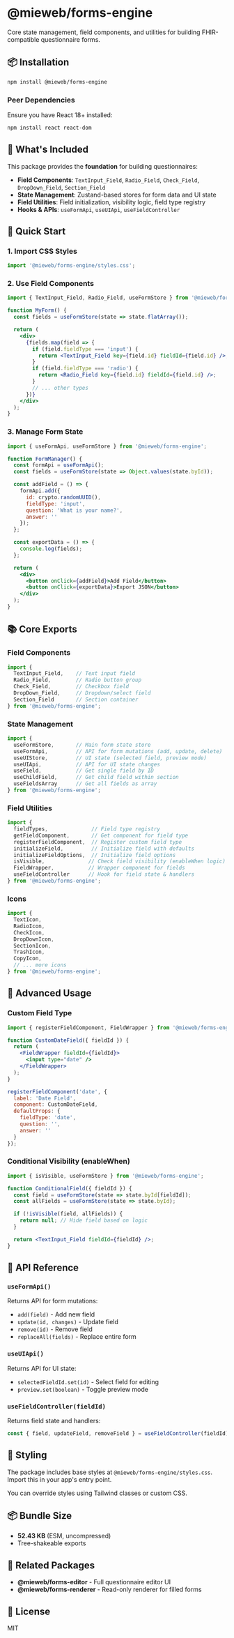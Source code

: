 # @mieweb/forms-engine

Core state management, field components, and utilities for building FHIR-compatible questionnaire forms.

## 📦 Installation

```bash
npm install @mieweb/forms-engine
```

### Peer Dependencies

Ensure you have React 18+ installed:

```bash
npm install react react-dom
```

## 🎯 What's Included

This package provides the **foundation** for building questionnaires:

- **Field Components**: `TextInput_Field`, `Radio_Field`, `Check_Field`, `DropDown_Field`, `Section_Field`
- **State Management**: Zustand-based stores for form data and UI state
- **Field Utilities**: Field initialization, visibility logic, field type registry
- **Hooks & APIs**: `useFormApi`, `useUIApi`, `useFieldController`

## 🚀 Quick Start

### 1. Import CSS Styles

```jsx
import '@mieweb/forms-engine/styles.css';
```

### 2. Use Field Components

```jsx
import { TextInput_Field, Radio_Field, useFormStore } from '@mieweb/forms-engine';

function MyForm() {
  const fields = useFormStore(state => state.flatArray());

  return (
    <div>
      {fields.map(field => {
        if (field.fieldType === 'input') {
          return <TextInput_Field key={field.id} fieldId={field.id} />;
        }
        if (field.fieldType === 'radio') {
          return <Radio_Field key={field.id} fieldId={field.id} />;
        }
        // ... other types
      })}
    </div>
  );
}
```

### 3. Manage Form State

```jsx
import { useFormApi, useFormStore } from '@mieweb/forms-engine';

function FormManager() {
  const formApi = useFormApi();
  const fields = useFormStore(state => Object.values(state.byId));

  const addField = () => {
    formApi.add({
      id: crypto.randomUUID(),
      fieldType: 'input',
      question: 'What is your name?',
      answer: ''
    });
  };

  const exportData = () => {
    console.log(fields);
  };

  return (
    <div>
      <button onClick={addField}>Add Field</button>
      <button onClick={exportData}>Export JSON</button>
    </div>
  );
}
```

## 📚 Core Exports

### Field Components

```jsx
import {
  TextInput_Field,    // Text input field
  Radio_Field,        // Radio button group
  Check_Field,        // Checkbox field
  DropDown_Field,     // Dropdown/select field
  Section_Field       // Section container
} from '@mieweb/forms-engine';
```

### State Management

```jsx
import {
  useFormStore,       // Main form state store
  useFormApi,         // API for form mutations (add, update, delete)
  useUIStore,         // UI state (selected field, preview mode)
  useUIApi,           // API for UI state changes
  useField,           // Get single field by ID
  useChildField,      // Get child field within section
  useFieldsArray      // Get all fields as array
} from '@mieweb/forms-engine';
```

### Field Utilities

```jsx
import {
  fieldTypes,              // Field type registry
  getFieldComponent,       // Get component for field type
  registerFieldComponent,  // Register custom field type
  initializeField,         // Initialize field with defaults
  initializeFieldOptions,  // Initialize field options
  isVisible,              // Check field visibility (enableWhen logic)
  FieldWrapper,           // Wrapper component for fields
  useFieldController      // Hook for field state & handlers
} from '@mieweb/forms-engine';
```

### Icons

```jsx
import {
  TextIcon,
  RadioIcon,
  CheckIcon,
  DropDownIcon,
  SectionIcon,
  TrashIcon,
  CopyIcon,
  // ... more icons
} from '@mieweb/forms-engine';
```

## 🔧 Advanced Usage

### Custom Field Type

```jsx
import { registerFieldComponent, FieldWrapper } from '@mieweb/forms-engine';

function CustomDateField({ fieldId }) {
  return (
    <FieldWrapper fieldId={fieldId}>
      <input type="date" />
    </FieldWrapper>
  );
}

registerFieldComponent('date', {
  label: 'Date Field',
  component: CustomDateField,
  defaultProps: {
    fieldType: 'date',
    question: '',
    answer: ''
  }
});
```

### Conditional Visibility (enableWhen)

```jsx
import { isVisible, useFormStore } from '@mieweb/forms-engine';

function ConditionalField({ fieldId }) {
  const field = useFormStore(state => state.byId[fieldId]);
  const allFields = useFormStore(state => state.byId);

  if (!isVisible(field, allFields)) {
    return null; // Hide field based on logic
  }

  return <TextInput_Field fieldId={fieldId} />;
}
```

## 📖 API Reference

### `useFormApi()`

Returns API for form mutations:

- `add(field)` - Add new field
- `update(id, changes)` - Update field
- `remove(id)` - Remove field
- `replaceAll(fields)` - Replace entire form

### `useUIApi()`

Returns API for UI state:

- `selectedFieldId.set(id)` - Select field for editing
- `preview.set(boolean)` - Toggle preview mode

### `useFieldController(fieldId)`

Returns field state and handlers:

```jsx
const { field, updateField, removeField } = useFieldController(fieldId);
```

## 🎨 Styling

The package includes base styles at `@mieweb/forms-engine/styles.css`. Import this in your app's entry point.

You can override styles using Tailwind classes or custom CSS.

## 📦 Bundle Size

- **52.43 KB** (ESM, uncompressed)
- Tree-shakeable exports

## 🔗 Related Packages

- **@mieweb/forms-editor** - Full questionnaire editor UI
- **@mieweb/forms-renderer** - Read-only renderer for filled forms

## 📄 License

MIT
